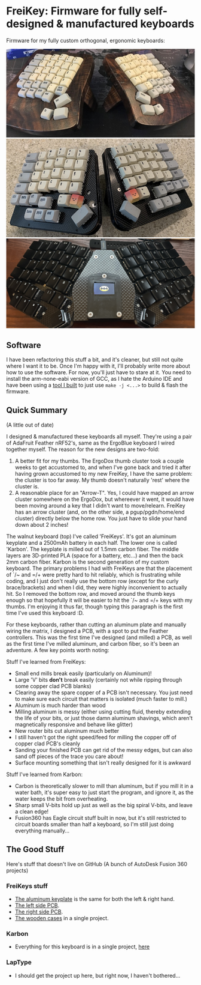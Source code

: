# FreiKey: Firmware for fully self-designed & manufactured keyboards

Firmware for my fully custom orthogonal, ergonomic keyboards:

![FreiKeys](docs/FinalCanvasXDA.jpg)
![Karbon](docs/KarbonCanvasXDA.jpg)
![LapType](docs/LapType.jpg)

## Software

I have been refactoring this stuff a bit, and it's cleaner, but still not quite
where I want it to be. Once I'm happy with it, I'll probably write more about
how to use the software. For now, you'll just have to stare at it. You need to
install the arm-none-eabi version of GCC, as I hate the Arduino IDE and have
been using a [tool I built](https://github.com/kevinfrei/Arduino2Make) to
just use `make -j <...>` to build & flash the firmware.

## Quick Summary

(A little out of date)

I designed & manufactured these keyboards all myself. They're using a pair of
AdaFruit Feather nRF52's, same as the ErgoBlue keyboard I wired together
myself. The reason for the new designs are two-fold:

1. A better fit for my thumbs. The ErgoDox thumb cluster took a couple weeks to
   get accustomed to, and when I've gone back and tried it after having grown
   accustomed to my new FreiKey, I have the same problem: the cluster is too far
   away. My thumb doesn't naturally 'rest' where the cluster is.
2. A reasonable place for an "Arrow-T". Yes, I could have mapped an arrow
   cluster somewhere on the ErgoDox, but whereever it went, it would have been
   moving around a key that I didn't want to move/relearn. FreiKey has an arrow
   cluster (and, on the other side, a pgup/pgdn/home/end cluster) directly below
   the home row. You just have to slide your hand down about 2 inches!

The walnut keyboard (top) I've called 'FreiKeys'. It's got an aluminum keyplate
and a 2500mAh battery in each half. The lower one is called 'Karbon'. The
keyplate is milled out of 1.5mm carbon fiber. The middle layers are 3D-printed
PLA (space for a battery, etc...) and then the back 2mm carbon fiber. Karbon is
the second generation of my custom keyboard. The primary problems I had with
FreiKeys are that the placement of \`/~ and =/+ were pretty hard to hit
reliably, which is frustrating while coding, and I just don't really use the
bottom row (except for the curly brace/brackets) and when I did, they were
highly inconvenient to actually hit. So I removed the bottom row, and moved
around the thumb keys enough so that hopefully it will be easier to hit the
\`/~ and =/+ keys with my thumbs. I'm enjoying it thus far, though typing this
paragraph is the first time I've used this keyboard :D.

For these keyboards, rather than cutting an aluminum plate and manually wiring
the matrix, I designed a PCB, with a spot to put the Feather controllers. This
was the first time I've designed (and milled) a PCB, as well as the first time
I've milled aluminum, and carbon fiber, so it's been an adventure. A few key
points worth noting:

Stuff I've learned from FreiKeys:
* Small end mills break easily (particularly on Aluminum)!
* Large 'V' bits **don't** break easily (certainly not while ripping through
some copper clad PCB blanks)
* Clearing away the spare copper of a PCB isn't necessary. You just need to make
  sure each circuit that matters is isolated (much faster to mill.)
* Aluminum is much harder than wood
* Milling aluminum is messy (either using cutting fluid, thereby extending the
  life of your bits, or just those damn aluminum shavings, which aren't
  magnetically responsive and behave like glitter)
* New router bits cut aluminum much better
* I still haven't got the right speed/feed for milling the copper off of copper
  clad PCB's cleanly
* Sanding your finished PCB can get rid of the messy edges, but can also sand
  off pieces of the trace you care about!
* Surface mounting something that isn't really designed for it is awkward

Stuff I've learned from Karbon:
* Carbon is theoretically slower to mill than aluminum, but if you mill it in a
water bath, it's super easy to just start the program, and ignore it, as the
water keeps the bit from overheating.
* Sharp small V-bits hold up just as well as the big spiral V-bits, and leave a
clean edge!
* Fusion360 has Eagle circuit stuff built in now, but it's still restricted to
circuit boards smaller than half a keyboard, so I'm still just doing everything
manually...
## The Good Stuff
Here's stuff that doesn't live on GitHub (A bunch of AutoDesk Fusion 360 projects)
### FreiKeys stuff
* [The aluminum
keyplate](https://a360.co/2L1pxVX) is the same for both the left & right hand.
* [The left side PCB](https://a360.co/2KXEIiF).
* [The right side PCB](https://a360.co/2KZmqhe).
* [The wooden cases](https://a360.co/2L0rK3Y) in a single project.
### Karbon
 * Everything for this keyboard is in a single project,
[here](https://a360.co/2ZAojex)
### LapType
* I should get the project up here, but right now, I haven't bothered... 